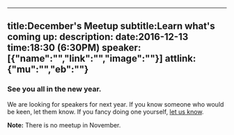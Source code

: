----
title:December's Meetup
subtitle:Learn what's coming up:
description:
date:2016-12-13
time:18:30 (6:30PM)
speaker:[{"name":"","link":"","image":""}]
attlink:{"mu":"","eb":""}
----

### See you all in the new year.

We are looking for speakers for next year. If you know someone who would be keen, let them know. If you fancy doing one yourself, [let us know][1].

**Note:** There is no meetup in November.

[1]: http://glasgowphp.co.uk/becomeaspeaker 

